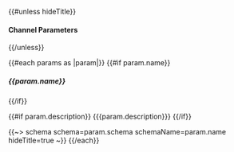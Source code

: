 {{#unless hideTitle}}
#### Channel Parameters
{{/unless}}

{{#each params as |param|}}
{{#if param.name}}
##### {{param.name}}
{{/if}}

{{#if param.description}}
{{{param.description}}}
{{/if}}

{{~> schema schema=param.schema schemaName=param.name hideTitle=true ~}}
{{/each}}
